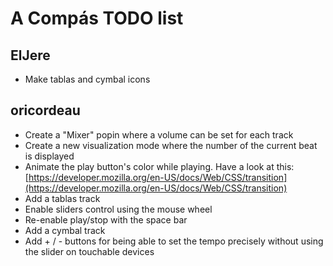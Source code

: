 # A Compás TODO list

## ElJere
* Make tablas and cymbal icons


## oricordeau
* Create a "Mixer" popin where a volume can be set for each track
* Create a new visualization mode where the number of the current beat is displayed
* Animate the play button's color while playing. Have a look at this:
[https://developer.mozilla.org/en-US/docs/Web/CSS/transition](https://developer.mozilla.org/en-US/docs/Web/CSS/transition)
* Add a tablas track
* Enable sliders control using the mouse wheel
* Re-enable play/stop with the space bar
* Add a cymbal track
* Add + / - buttons for being able to set the tempo precisely without using the slider on touchable devices
